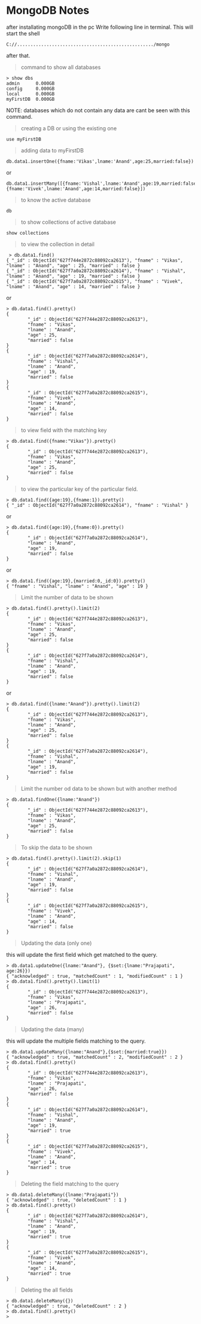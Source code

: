# MongoDB Notes
after installating mongoDB in the pc Write following line in terminal. This will start the shell

    C://.................................................../mongo
after that.

> command to show all databases

   

    > show dbs
    admin      0.000GB
    config     0.000GB
    local      0.000GB
    myFirstDB  0.000GB

NOTE: databases which do not contain any data are cant be seen with this command.

> creating a DB or using the existing one

    use myFirstDB

> adding data to myFirstDB

    db.data1.insertOne({fname:'Vikas',lname:'Anand',age:25,married:false})
or

    db.data1.insertMany([{fname:'Vishal',lname:'Anand',age:19,married:false},{fname:'Vivek',lname:'Anand',age:14,married:false}])

> to know the active database

    db

> to show collections of active database

    show collections

> to view the collection in detail
 

   

     > db.data1.find()
    { "_id" : ObjectId("627f744e2872c88092ca2613"), "fname" : "Vikas", "lname" : "Anand", "age" : 25, "married" : false }
    { "_id" : ObjectId("627f7a0a2872c88092ca2614"), "fname" : "Vishal", "lname" : "Anand", "age" : 19, "married" : false }
    { "_id" : ObjectId("627f7a0a2872c88092ca2615"), "fname" : "Vivek", "lname" : "Anand", "age" : 14, "married" : false }

or

    > db.data1.find().pretty()
    {
            "_id" : ObjectId("627f744e2872c88092ca2613"),
            "fname" : "Vikas",
            "lname" : "Anand",
            "age" : 25,
            "married" : false
    }
    {
            "_id" : ObjectId("627f7a0a2872c88092ca2614"),
            "fname" : "Vishal",
            "lname" : "Anand",
            "age" : 19,
            "married" : false
    }
    {
            "_id" : ObjectId("627f7a0a2872c88092ca2615"),
            "fname" : "Vivek",
            "lname" : "Anand",
            "age" : 14,
            "married" : false
    }

> to view field with the matching key

    > db.data1.find({fname:"Vikas"}).pretty()
    {
            "_id" : ObjectId("627f744e2872c88092ca2613"),
            "fname" : "Vikas",
            "lname" : "Anand",
            "age" : 25,
            "married" : false
    }

> to view the particular key of the particular field.

    > db.data1.find({age:19},{fname:1}).pretty()
    { "_id" : ObjectId("627f7a0a2872c88092ca2614"), "fname" : "Vishal" }
or

    > db.data1.find({age:19},{fname:0}).pretty()
    {
            "_id" : ObjectId("627f7a0a2872c88092ca2614"),
            "lname" : "Anand",
            "age" : 19,
            "married" : false
    }
or

    > db.data1.find({age:19},{married:0,_id:0}).pretty()
    { "fname" : "Vishal", "lname" : "Anand", "age" : 19 }

> Limit the number of data to be shown

    > db.data1.find().pretty().limit(2)
    {
            "_id" : ObjectId("627f744e2872c88092ca2613"),
            "fname" : "Vikas",
            "lname" : "Anand",
            "age" : 25,
            "married" : false
    }
    {
            "_id" : ObjectId("627f7a0a2872c88092ca2614"),
            "fname" : "Vishal",
            "lname" : "Anand",
            "age" : 19,
            "married" : false
    }
or

    > db.data1.find({lname:"Anand"}).pretty().limit(2)
    {
            "_id" : ObjectId("627f744e2872c88092ca2613"),
            "fname" : "Vikas",
            "lname" : "Anand",
            "age" : 25,
            "married" : false
    }
    {
            "_id" : ObjectId("627f7a0a2872c88092ca2614"),
            "fname" : "Vishal",
            "lname" : "Anand",
            "age" : 19,
            "married" : false
    }

> Limit the number od data to be shown but with another method

    > db.data1.findOne({lname:"Anand"})
    {
            "_id" : ObjectId("627f744e2872c88092ca2613"),
            "fname" : "Vikas",
            "lname" : "Anand",
            "age" : 25,
            "married" : false
    }

> To skip the data to be shown

    > db.data1.find().pretty().limit(2).skip(1)
    {
            "_id" : ObjectId("627f7a0a2872c88092ca2614"),
            "fname" : "Vishal",
            "lname" : "Anand",
            "age" : 19,
            "married" : false
    }
    {
            "_id" : ObjectId("627f7a0a2872c88092ca2615"),
            "fname" : "Vivek",
            "lname" : "Anand",
            "age" : 14,
            "married" : false
    }

> Updating the data (only one)
> 
this will update the first field which get matched to the query.

    > db.data1.updateOne({lname:"Anand"}, {$set:{lname:"Prajapati", age:26}})
    { "acknowledged" : true, "matchedCount" : 1, "modifiedCount" : 1 }
    > db.data1.find().pretty().limit(1)
    {
            "_id" : ObjectId("627f744e2872c88092ca2613"),
            "fname" : "Vikas",
            "lname" : "Prajapati",
            "age" : 26,
            "married" : false
    }

> Updating the data (many)

this will update the multiple fields matching to the query.

    > db.data1.updateMany({lname:"Anand"},{$set:{married:true}})
    { "acknowledged" : true, "matchedCount" : 2, "modifiedCount" : 2 }
    > db.data1.find().pretty()
    {
            "_id" : ObjectId("627f744e2872c88092ca2613"),
            "fname" : "Vikas",
            "lname" : "Prajapati",
            "age" : 26,
            "married" : false
    }
    {
            "_id" : ObjectId("627f7a0a2872c88092ca2614"),
            "fname" : "Vishal",
            "lname" : "Anand",
            "age" : 19,
            "married" : true
    }
    {
            "_id" : ObjectId("627f7a0a2872c88092ca2615"),
            "fname" : "Vivek",
            "lname" : "Anand",
            "age" : 14,
            "married" : true
    }

> Deleting the field matching to the query

    > db.data1.deleteMany({lname:"Prajapati"})
    { "acknowledged" : true, "deletedCount" : 1 }
    > db.data1.find().pretty()
    {
            "_id" : ObjectId("627f7a0a2872c88092ca2614"),
            "fname" : "Vishal",
            "lname" : "Anand",
            "age" : 19,
            "married" : true
    }
    {
            "_id" : ObjectId("627f7a0a2872c88092ca2615"),
            "fname" : "Vivek",
            "lname" : "Anand",
            "age" : 14,
            "married" : true
    }

> Deleting the all fields

    > db.data1.deleteMany({})
    { "acknowledged" : true, "deletedCount" : 2 }
    > db.data1.find().pretty()
    >    
                                                                                                     

    
   
